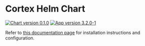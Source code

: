 # Cortex Helm Chart

[![Chart version 0.1.0](https://img.shields.io/badge/Chart_version-0.1.0-blue.svg?logo=helm)](https://github.com/StrangeBeeCorp/helm-charts/releases/tag/cortex-0.1.0) [![App version 3.2.0-1](https://img.shields.io/badge/App_version-3.2.0--1-blue)](https://github.com/TheHive-Project/Cortex/releases)

Refer to [this documentation page](https://docs.strangebee.com/cortex/installation-and-configuration/deploy-cortex-on-kubernetes/) for installation instructions and configuration.
